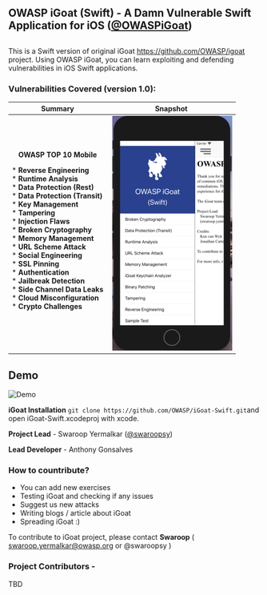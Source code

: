 ## OWASP iGoat (Swift) - A Damn Vulnerable Swift Application for iOS ([@OWASPiGoat](https://twitter.com/owaspigoat?lang=en))
##

This is a Swift version of original iGoat https://github.com/OWASP/igoat project. Using OWASP iGoat, you can learn exploiting and defending vulnerabilities in iOS Swift applications. 

### Vulnerabilities Covered (version 1.0): ###
Summary            |  Snapshot
:-------------------------:|:-------------------------:
__OWASP TOP 10 Mobile__ </br><p align="left">* __Reverse Engineering__</br>* __Runtime Analysis__</br>* __Data Protection (Rest)__</br>* __Data Protection (Transit)__</br>* __Key Management__</br>* __Tampering__</br>* __Injection Flaws__</br>* __Broken Cryptography__</br>* __Memory Management__</br>* __URL Scheme Attack__</br>* __Social Engineering__</br>* __SSL Pinning__</br>* __Authentication__</br>* __Jailbreak Detection__</br>* __Side Channel Data Leaks__</br>* __Cloud Misconfiguration__</br>* __Crypto Challenges__ |  ![](https://github.com/swaroopsy/test/blob/master/iGoat_2_25.png)

## Demo
![Demo](https://github.com/swaroopsy/test/blob/master/OWASP_iGoat_Demo.gif?raw=true)

__iGoat Installation__ `git clone https://github.com/OWASP/iGoat-Swift.git`and open iGoat-Swift.xcodeproj with xcode.

__Project Lead__ - Swaroop Yermalkar ([@swaroopsy](https://twitter.com/swaroopsy?lang=en))

__Lead Developer__ - Anthony Gonsalves

### How to countribute? ###
* You can add new exercises
* Testing iGoat and checking if any issues
* Suggest us new attacks
* Writing blogs / article about iGoat
* Spreading iGoat :)

To contribute to iGoat project, please contact __Swaroop__ ( swaroop.yermalkar@owasp.org or @swaroopsy )

### Project Contributors - ###
TBD
